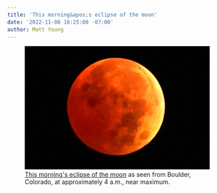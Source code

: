 ```yaml
---
title: 'This morning&apos;s eclipse of the moon'
date: '2022-11-08 10:25:00 -07:00'
author: Matt Young
---
```


<figure>
<img src="/uploads/2022/DSC05373_Lunar_Eclipse_600.jpg" alt="Eclipse photo"/>
<a href="https://www.timeanddate.com/eclipse/map/2022-november-8">This morning's eclipse of the moon</a> as seen from Boulder, Colorado, at approximately 4 a.m., near maximum.
</figcaption>
</figure>
